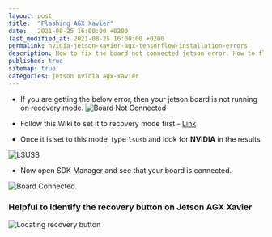 ```yaml
---
layout: post
title:  "Flashing AGX Xavier"
date:   2021-08-25 16:00:00 +0200
last_modified_at: 2021-08-25 16:00:00 +0200
permalink: nvidia-jetson-xavier-agx-tensorflow-installation-errors
description: How to fix the board not connected jetson error. How to flash the jetson board or how to hard reset the jetson board or how to reset the jetson agx or tx2
published: true
sitemap: true
categories: jetson nvidia agx-xavier
---
```


- If you are getting the below error, then your jetson board is not running on recovery mode.
![Board Not Connected](/assets/flashing-agx-xavier/board_not_connected.jpeg) <br>

- Follow this Wiki to set it to recovery mode first - [Link](https://developer.ridgerun.com/wiki/index.php?title=Xavier/Flashing_the_Board)

- Once it is set to this mode, type `lsusb` and look for **NVIDIA** in the results

![LSUSB](/assets/flashing-agx-xavier/lsusb.jpeg) <br>

- Now open SDK Manager and see that your board is connected.

![Board Connected](/assets/flashing-agx-xavier/board_connected.jpeg) <br>

### Helpful to identify the recovery button on Jetson AGX Xavier

![Locating recovery button](/assets/flashing-agx-xavier/locating_recovery_button.jpeg) <br>



